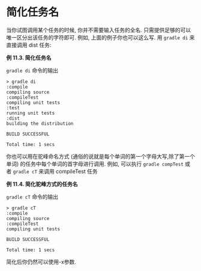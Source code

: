 # 简化任务名

当你试图调用某个任务的时候,
你并不需要输入任务的全名.
只需提供足够的可以唯一区分出该任务的字符即可.
例如,
上面的例子你也可以这么写.
用 `gradle di` 来直接调用 dist 任务:

**例 11.3. 简化任务名**

`gradle di` 命令的输出

    > gradle di
    :compile
    compiling source
    :compileTest
    compiling unit tests
    :test
    running unit tests
    :dist
    building the distribution

    BUILD SUCCESSFUL

    Total time: 1 secs

你也可以用在驼峰命名方式 (通俗的说就是每个单词的第一个字母大写,除了第一个单词) 的任务中每个单词的首字母进行调用.
例如,
可以执行 `gradle compTest` 或者 `gradle cT` 来调用 compileTest 任务

**例 11.4. 简化驼峰方式的任务名**

`gradle cT` 命令的输出

    > gradle cT
    :compile
    compiling source
    :compileTest
    compiling unit tests

    BUILD SUCCESSFUL

    Total time: 1 secs

简化后你仍然可以使用-x参数.


